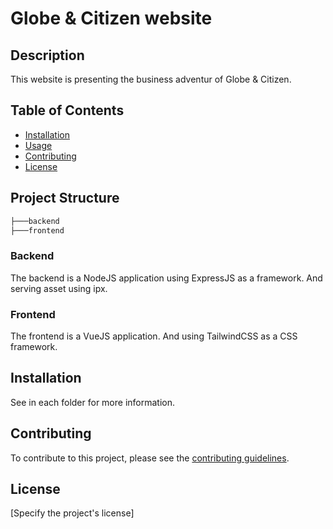 # Globe & Citizen website

## Description
This website is presenting the business adventur of Globe & Citizen.

## Table of Contents
- [Installation](#installation)
- [Usage](#usage)
- [Contributing](#contributing)
- [License](#license)

## Project Structure
```bash
├───backend
├───frontend
```

### Backend
The backend is a NodeJS application using ExpressJS as a framework. And serving asset using ipx.

### Frontend
The frontend is a VueJS application. And using TailwindCSS as a CSS framework.

## Installation
See in each folder for more information.

## Contributing
To contribute to this project, please see the [contributing guidelines](CONTRIBUTING.md).

## License
[Specify the project's license]
